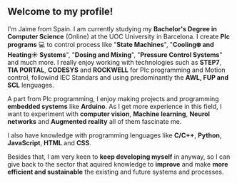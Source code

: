 ## Welcome to my profile!

I'm Jaime from Spain. I am currently studying my **Bachelor's Degree in Computer Science** (Online) at the UOC University in Barcelona. I create **Plc programs** 💻 to control process like "**State Machines**", "**Cooling❄️ and Heating☀️ Systems**", "**Dosing and Mixing**", "**Pressure Control Systems**" and much more. I really enjoy working with technologies such as **STEP7**, **TIA PORTAL**, **CODESYS** and **ROCKWELL** for Plc programming and Motion control, followind IEC Standars and using predominantly the **AWL, FUP and SCL** lenguages.

A part from Plc programming, I enjoy making projects and programming **embedded systems** like **Arduino**. As I get more experience in this field, I want to experiment with **computer vision**, **Machine learning**, **Neurol networks** and **Augmented reality** all of them fascinate me.

I also have knowledge with programming lenguages like **C/C++**, **Python**, **JavaScript**, **HTML** and **CSS**.

Besides that, I am very keen to **keep developing myself** in anyway, so I can give back to the sector that aquired knowledge to **improve** and make **more efficient and sustainable** the existing and future systems and processes. 
